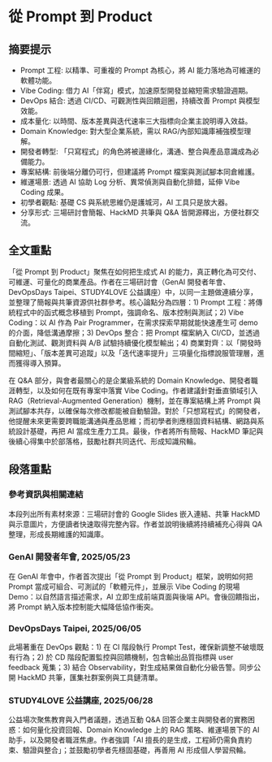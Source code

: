 # 從 Prompt 到 Product

## 摘要提示
- Prompt 工程: 以精準、可重複的 Prompt 為核心，將 AI 能力落地為可維運的軟體功能。  
- Vibe Coding: 借力 AI「伴寫」模式，加速原型開發並縮短需求驗證週期。  
- DevOps 結合: 透過 CI/CD、可觀測性與回饋迴圈，持續改善 Prompt 與模型效能。  
- 成本量化: 以時間、版本差異與迭代速率三大指標向企業主說明導入效益。  
- Domain Knowledge: 對大型企業系統，需以 RAG/內部知識庫補強模型理解。  
- 開發者轉型: 「只寫程式」的角色將被邊緣化，溝通、整合與產品意識成為必備能力。  
- 專案結構: 前後端分離仍可行，但建議將 Prompt 檔案與測試腳本同倉維護。  
- 維運場景: 透過 AI 協助 Log 分析、異常偵測與自動化排錯，延伸 Vibe Coding 成果。  
- 初學者觀點: 基礎 CS 與系統思維仍是護城河，AI 工具只是放大器。  
- 分享形式: 三場研討會簡報、HackMD 共筆與 Q&A 皆開源釋出，方便社群交流。  

## 全文重點
「從 Prompt 到 Product」聚焦在如何把生成式 AI 的能力，真正轉化為可交付、可維運、可量化的商業產品。作者在三場研討會（GenAI 開發者年會、DevOpsDays Taipei、STUDY4LOVE 公益講座）中，以同一主題做連續分享，並整理了簡報與共筆資源供社群參考。核心論點分為四層：1) Prompt 工程：將傳統程式中的函式概念移植到 Prompt，強調命名、版本控制與測試；2) Vibe Coding：以 AI 作為 Pair Programmer，在需求探索早期就能快速產生可 demo 的介面，降低溝通摩擦；3) DevOps 整合：把 Prompt 檔案納入 CI/CD，並透過自動化測試、觀測資料與 A/B 試驗持續優化模型輸出；4) 商業對齊：以「開發時間縮短」、「版本差異可追蹤」以及「迭代速率提升」三項量化指標說服管理層，進而獲得導入預算。

在 Q&A 部分，與會者最關心的是企業級系統的 Domain Knowledge、開發者職涯轉型，以及如何在既有專案中落實 Vibe Coding。作者建議針對垂直領域引入 RAG（Retrieval-Augmented Generation）機制，並在專案結構上將 Prompt 與測試腳本共存，以確保每次修改都能被自動驗證。對於「只想寫程式」的開發者，他提醒未來更需要跨職能溝通與產品思維；而初學者則應穩固資料結構、網路與系統設計基礎，再把 AI 當成生產力工具。最後，作者將所有簡報、HackMD 筆記與後續心得集中於部落格，鼓勵社群共同迭代、形成知識飛輪。

## 段落重點
### 參考資訊與相關連結
本段列出所有素材來源：三場研討會的 Google Slides 嵌入連結、共筆 HackMD 與示意圖片，方便讀者快速取得完整內容。作者並說明後續將持續補充心得與 QA 整理，形成長期維護的知識庫。

### GenAI 開發者年會, 2025/05/23
在 GenAI 年會中，作者首次提出「從 Prompt 到 Product」框架，說明如何把 Prompt 當成可組合、可測試的「軟體元件」，並展示 Vibe Coding 的現場 Demo：以自然語言描述需求，AI 立即生成前端頁面與後端 API。會後回饋指出，將 Prompt 納入版本控制能大幅降低協作衝突。

### DevOpsDays Taipei, 2025/06/05
此場著重在 DevOps 觀點：1) 在 CI 階段執行 Prompt Test，確保新調整不破壞既有行為；2) 於 CD 階段配置監控與回饋機制，包含輸出品質指標與 user feedback 蒐集；3) 結合 Observability，對生成結果做自動化分級告警。同步公開 HackMD 共筆，匯集社群案例與工具鏈清單。

### STUDY4LOVE 公益講座, 2025/06/28
公益場次聚焦教育與入門者議題，透過互動 Q&A 回答企業主與開發者的實務困惑：如何量化投資回報、Domain Knowledge 上的 RAG 策略、維運場景下的 AI 助手，以及開發者職涯焦慮。作者強調「AI 擅長的是生成，工程師仍需負責約束、驗證與整合」；並鼓勵初學者先穩固基礎，再善用 AI 形成個人學習飛輪。